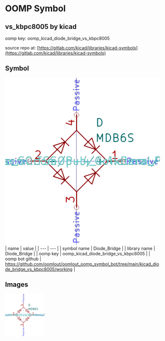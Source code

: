 # OOMP Symbol  
## vs_kbpc8005  by kicad  
  
oomp key: oomp_kicad_diode_bridge_vs_kbpc8005  
  
source repo at: [https://gitlab.com/kicad/libraries/kicad-symbols](https://gitlab.com/kicad/libraries/kicad-symbols)  
## Symbol  
  
[![working.png](working_600.png)](working.png)  
| name | value | 
| --- | --- | 
| symbol name | Diode_Bridge | 
| library name | Diode_Bridge | 
| oomp key | oomp_kicad_diode_bridge_vs_kbpc8005 | 
| oomp bot github | https://github.com/oomlout/oomlout_oomp_symbol_bot/tree/main/kicad_diode_bridge_vs_kbpc8005/working | 
## Images  
  
[![working.png](working_140.png)](working.png)  
